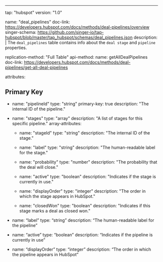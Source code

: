 ---
tap: "hubspot"
version: "1.0"

name: "deal_pipelines"
doc-link: https://developers.hubspot.com/docs/methods/deal-pipelines/overview
singer-schema: https://github.com/singer-io/tap-hubspot/blob/master/tap_hubspot/schemas/deal_pipelines.json
description: |
  The `deal_pipelines` table contains info about the `deal stage` and `pipeline` properties.

replication-method: "Full Table"
api-method:
  name: getAllDealPipelines
  doc-link: https://developers.hubspot.com/docs/methods/deal-pipelines/get-all-deal-pipelines

attributes:
## Primary Key
  - name: "pipelineId"
    type: "string"
    primary-key: true
    description: "The internal ID of the pipeline."

  - name: "stages"
    type: "array"
    description: "A list of stages for this specific pipeline."
    array-attributes:
      - name: "stageId"
        type: "string"
        description: "The internal ID of the stage."

      - name: "label"
        type: "string"
        description: "The human-readable label for the stage."

      - name: "probability"
        type: "number"
        description: "The probability that the deal will close."

      - name: "active"
        type: "boolean"
        description: "Indicates if the stage is currently in use."

      - name: "displayOrder"
        type: "integer"
        description: "The order in which the stage appears in HubSpot."

      - name: "closedWon"
        type: "boolean"
        description: "Indicates if this stage marks a deal as closed won."        
        
  - name: “label”
    type: “string”
    description: “The human-readable label for the pipeline”

   - name: “active”
    type: “boolean”
    description: “Indicates if the pipeline is currently in use”
    
   - name: “displayOrder”
    type: “integer”
    description: “The order in which the pipeline appears in HubSpot”    
